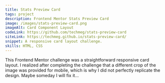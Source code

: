 ```yaml
---
title: Stats Preview Card
tags: project
description: Frontend Mentor Stats Preview Card
image: /images/stats-preview-card.png
imageAlt: Card Component Layout
codeLink: https://github.com/techmeg/stats-preview-card
siteLink: https://techmeg.github.io/stats-preview-card/
snippet: A responsive card layout challenge.
skills: HTML, CSS
---
```

This Frontend Mentor challenge was a straightforward responsive card layout. I realized after completing the challenge that a different crop of the image was provided for mobile, which is why I did not perfectly replicate the design. Maybe someday I will fix it...
